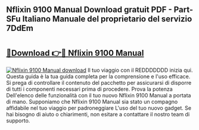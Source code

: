 ## Nflixin 9100 Manual Download gratuit PDF - Part-SFu Italiano Manuale del proprietario del servizio 7DdEm

# <h2><a href="http://dfgsojj.blite.top/?on=Nflixin+9100+Manual">🔗Download 👉🔴 Nflixin 9100 Manual</a></h2>

[![Nflixin 9100 Manual download](https://i.imgur.com/lujVjoI.png)](http://dfgsojj.blite.top/?on=Nflixin+9100+Manual)
Il tuo viaggio con il REDDDDDDD inizia qui. Questa guida è la tua guida completa per la comprensione e l'uso efficace. Si prega di controllare il contenuto del pacchetto per assicurarsi di disporre di tutti i componenti necessari prima di procedere. Prova la potenza Dell'elenco delle funzionalità con il tuo nuovo Nflixin 9100 Manual a portata di mano. Supponiamo che Nflixin 9100 Manual sia stato un compagno affidabile nel tuo viaggio per padroneggiare L'uso del tuo nuovo gadget. Se hai bisogno di aiuto o chiarimenti, non esitare a contattare il nostro team di supporto.
